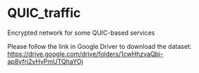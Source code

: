 # QUIC_traffic
Encrypted network for some QUIC-based services

Please follow the link in Google Driver to download the dataset:
https://drive.google.com/drive/folders/1cwHhzvaQbi-ap8yfrj2vHyPmUTQhaYOj
